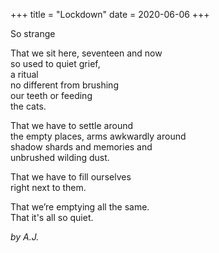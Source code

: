 +++
title = "Lockdown"
date = 2020-06-06
+++

So strange

That we sit here, seventeen and now <br/>
so used to quiet grief, <br/>
a ritual <br/>
no different from brushing <br/>
our teeth or feeding <br/>
the cats.

That we have to settle around <br/>
the empty places, arms awkwardly around <br/>
shadow shards and memories and <br/>
unbrushed wilding dust.

That we have to fill ourselves <br/>
right next to them.

That we’re emptying all the same. <br/>
That it's all so quiet.


<i>by A.J.</i>